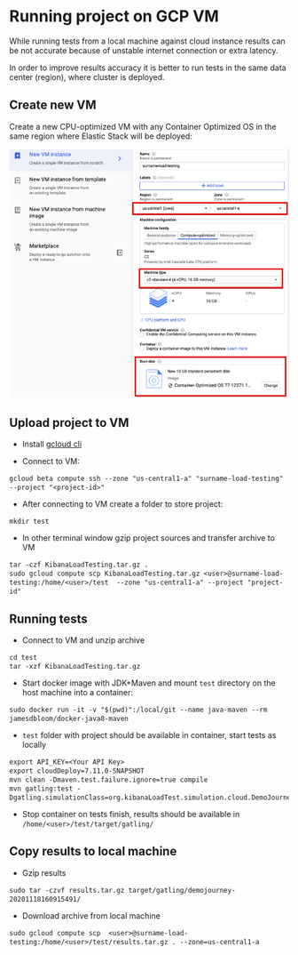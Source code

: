 # Running project on GCP VM

While running tests from a local machine against cloud instance results can
be not accurate because of unstable internet connection or extra latency.

In order to improve results accuracy it is better to run tests in the same data center
(region), where cluster is deployed.

## Create new VM

Create a new CPU-optimized VM with any Container Optimized OS in the same region where
Elastic Stack will be deployed:

![New VM](img/New_VM.png)

## Upload project to VM

- Install [gcloud cli](https://cloud.google.com/sdk/docs/install)

- Connect to VM:
```
gcloud beta compute ssh --zone "us-central1-a" "surname-load-testing" --project "<project-id>"
```

- After connecting to VM create a folder to store project:
```
mkdir test
```

- In other terminal window gzip project sources and transfer archive to VM
```
tar -czf KibanaLoadTesting.tar.gz .
sudo gcloud compute scp KibanaLoadTesting.tar.gz <user>@surname-load-testing:/home/<user>/test  --zone "us-central1-a" --project "project-id"
```

## Running tests

- Connect to VM and unzip archive
```
cd test
tar -xzf KibanaLoadTesting.tar.gz
```

- Start docker image with JDK+Maven and mount `test` directory on the host machine into a container:
```
sudo docker run -it -v "$(pwd)":/local/git --name java-maven --rm jamesdbloom/docker-java8-maven
```

- `test` folder with project should be available in container, start tests as locally
```
export API_KEY=<Your API Key>
export cloudDeploy=7.11.0-SNAPSHOT
mvn clean -Dmaven.test.failure.ignore=true compile
mvn gatling:test -Dgatling.simulationClass=org.kibanaLoadTest.simulation.cloud.DemoJourney
```

- Stop container on tests finish, results should be available in `/home/<user>/test/target/gatling/`
 
## Copy results to local machine
- Gzip results
```
sudo tar -czvf results.tar.gz target/gatling/demojourney-20201118160915491/
``` 
- Download archive from local machine
```
sudo gcloud compute scp  <user>@surname-load-testing:/home/<user>/test/results.tar.gz . --zone=us-central1-a
```



